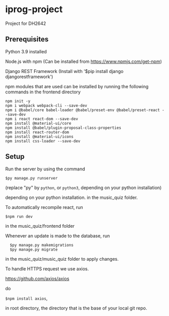 # iprog-project
Project for DH2642

## Prerequisites
Python 3.9 installed

Node.js with npm (Can be installed from https://www.npmjs.com/get-npm)

Django REST Framework (Install with '$pip install django djangorestframework')

npm modules that are used can be installed by running the following commands in the frontend directory
```
npm init -y
npm i webpack webpack-cli --save-dev
npm i @babel/core babel-loader @babel/preset-env @babel/preset-react --save-dev
npm i react react-dom --save-dev
npm install @material-ui/core
npm install @babel/plugin-proposal-class-properties
npm install react-router-dom
npm install @material-ui/icons
npm install css-loader --save-dev
```

## Setup
Run the server by using the command

  ```$py manage.py runserver```

(replace "py" by ```python```, or ```python3```, depending on your python installation)

  depending on your python installation.
in the music_quiz folder.

To automatically recompile react, run

  ```$npm run dev```

in the music_quiz/frontend folder


Whenever an update is made to the database, run
```
  $py manage.py makemigrations
  $py manage.py migrate
```
in the music_quiz/music_quiz folder to apply changes.

To handle HTTPS request we use axios.

https://github.com/axios/axios

do 

```$npm install axios```,

in root directory, the directory that is the base of your local git 
repo.
